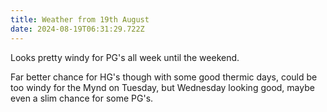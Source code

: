 ```yaml
---
title: Weather from 19th August
date: 2024-08-19T06:31:29.722Z
---
```

Looks pretty windy for PG's all week until the weekend.

Far better chance for HG's though with some good thermic days, could be too windy for the Mynd on Tuesday, but Wednesday looking good, maybe even a slim chance for some PG's.